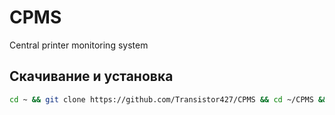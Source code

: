 # CPMS
Central printer monitoring system

## Скачивание и установка
```bash
cd ~ && git clone https://github.com/Transistor427/CPMS && cd ~/CPMS && python3 -m venv env && ~/CPMS/env/bin/pip install -r ~/CPMS/requirements.txt && sudo ln -s ~/CPMS/cpms.service /etc/systemd/system/ && sudo systemctl enable --now cpms.service
```
